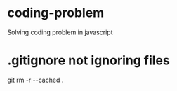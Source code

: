 # coding-problem
Solving coding problem in javascript


# .gitignore not ignoring files
git rm -r --cached .